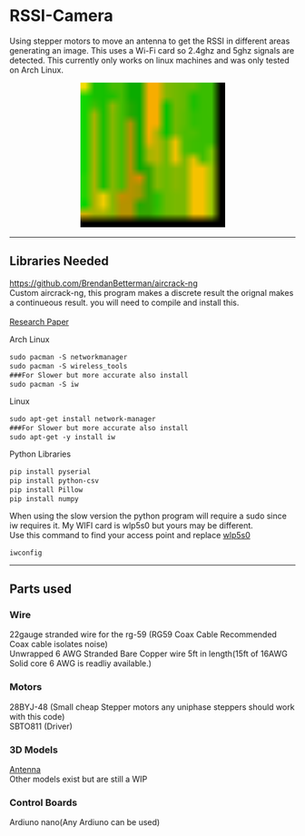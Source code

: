 # RSSI-Camera
Using stepper motors to move an antenna to get the RSSI in different areas generating an image. This uses a Wi-Fi card so 2.4ghz and 5ghz signals are detected.
This currently only works on linux machines and was only tested on Arch Linux. <br>
<p align="center">
  <img src="https://github.com/BrendanBetterman/RSSI-Camera/blob/main/ImageProcessing/test.png" width="255" title="First Image"  style="image-rendering: crisp-edges;" >
</p>

-----------
## Libraries Needed<br />
https://github.com/BrendanBetterman/aircrack-ng <br/>
Custom aircrack-ng, this program makes a discrete result the orignal makes a continueous result. you will need to compile and install this.<br/>  
[Research Paper](https://micsymposium.org/mics2023/wp-content/uploads/2023/03/MICS_2023_paper_3831.pdf)

Arch Linux<br />
```
sudo pacman -S networkmanager
sudo pacman -S wireless_tools
###For Slower but more accurate also install
sudo pacman -S iw
```
Linux
```
sudo apt-get install network-manager
###For Slower but more accurate also install
sudo apt-get -y install iw
```
Python Libraries
```
pip install pyserial
pip install python-csv
pip install Pillow
pip install numpy
```
When using the slow version the python program will require a sudo since iw requires it. My WIFI card is wlp5s0 but yours may be different.<br/>
Use this command to find your access point and replace [wlp5s0](https://github.com/BrendanBetterman/RSSI-Camera/blob/ea77a924072423a8c0ed69be213c98cc22420798/RSSI/GetRSSI.py#L13)
```
iwconfig
```
------------
## Parts used<br />

### Wire <br/>
22gauge stranded wire for the rg-59 (RG59 Coax Cable Recommended Coax cable isolates noise)<br/>
Unwrapped 6 AWG Stranded Bare Copper wire 5ft in length(15ft of 16AWG Solid core 6 AWG is readliy available.)<br/>
### Motors<br/>
28BYJ-48 (Small cheap Stepper motors any uniphase steppers should work with this code)<br/>
SBTO811 (Driver)<br/>
### 3D Models<br/>
[Antenna](https://www.thingiverse.com/thing:3130541)</br>
Other models exist but are still a WIP
### Control Boards<br/>
Ardiuno nano(Any Ardiuno can be used)<br/>
